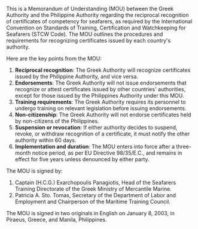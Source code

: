 This is a Memorandum of Understanding (MOU) between the Greek Authority and the Philippine Authority regarding the reciprocal recognition of certificates of competency for seafarers, as required by the International Convention on Standards of Training, Certification and Watchkeeping for Seafarers (STCW Code). The MOU outlines the procedures and requirements for recognizing certificates issued by each country's authority.

Here are the key points from the MOU:

1. **Reciprocal recognition**: The Greek Authority will recognize certificates issued by the Philippine Authority, and vice versa.
2. **Endorsements**: The Greek Authority will not issue endorsements that recognize or attest certificates issued by other countries' authorities, except for those issued by the Philippines Authority under this MOU.
3. **Training requirements**: The Greek Authority requires its personnel to undergo training on relevant legislation before issuing endorsements.
4. **Non-citizenship**: The Greek Authority will not endorse certificates held by non-citizens of the Philippines.
5. **Suspension or revocation**: If either authority decides to suspend, revoke, or withdraw recognition of a certificate, it must notify the other authority within 60 days.
6. **Implementation and duration**: The MOU enters into force after a three-month notice period, as per EU Directive 98/35/E.C., and remains in effect for five years unless denounced by either party.

The MOU is signed by:

1. Captain (H.C.G.) Exarchopoulis Panagiotis, Head of the Seafarers Training Directorate of the Greek Ministry of Mercantile Marine.
2. Patricia A. Sto. Tomas, Secretary of the Department of Labor and Employment and Chairperson of the Maritime Training Council.

The MOU is signed in two originals in English on January 8, 2003, in Piraeus, Greece, and Manila, Philippines.